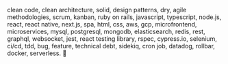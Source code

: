 clean code, clean architecture, solid, design patterns, dry, agile methodologies, scrum, kanban, ruby on rails, javascript, typescript, node.js, react, react native, next.js, spa, html, css, aws, gcp, microfrontend, microservices, mysql, postgresql, mongodb, elasticsearch, redis, rest, graphql, websocket, jest, react testing library, rspec, cypress.io, selenium, ci/cd, tdd, bug, feature, technical debt, sidekiq, cron job, datadog, rollbar, docker, serverless. 🌻
